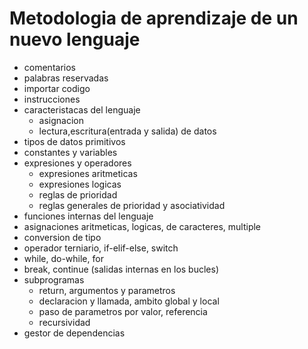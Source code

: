 # Metodologia de aprendizaje de un nuevo lenguaje

- comentarios
- palabras reservadas
- importar codigo
- instrucciones
- caracteristacas del lenguaje 
  - asignacion
  - lectura,escritura(entrada y salida) de datos
- tipos de datos primitivos
- constantes y variables
- expresiones y operadores
  - expresiones aritmeticas
  - expresiones logicas
  - reglas de prioridad
  - reglas generales de prioridad y asociatividad
- funciones internas del lenguaje
- asignaciones aritmeticas, logicas, de caracteres, multiple
- conversion de tipo
- operador terniario, if-elif-else, switch
- while, do-while, for
- break, continue (salidas internas en los bucles)
- subprogramas
  - return, argumentos y parametros
  - declaracion y llamada, ambito global y local
  - paso de parametros por valor, referencia
  - recursividad
- gestor de dependencias